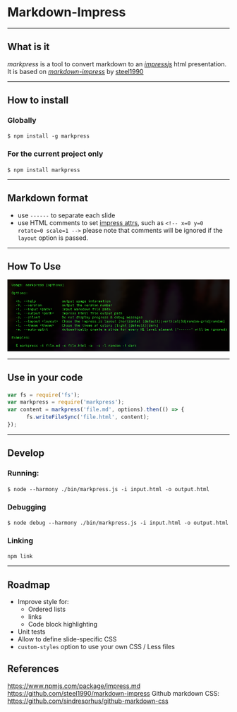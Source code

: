 <!-- x=1500, y=500, z=1500 -->
# Markdown-Impress

-----------------------------
<!-- x=500,    y=0,   scale=0.5 -->
## What is it
*markpress* is a tool to convert markdown to an [*impressjs*](https://github.com/impress/impress.js/) html presentation. It is based on [*markdown-impress*](https://github.com/steel1990/markdown-impress) by [steel1990](https://github.com/steel1990)

-----------------------------
<!-- x=2500, y=0 -->
## How to install

### Globally
`$ npm install -g markpress`

### For the current project only
`$ npm install markpress`

-----------------------------
<!-- x=3000, y=1000 -->
## Markdown format
+ use `------` to separate each slide
+ use HTML comments to set [impress attrs](https://github.com/impress/impress.js/), such as `<!-- x=0 y=0 rotate=0 scale=1 -->` please note that comments will be ignored if the `layout` option is passed.
<!-- + [this page](http://steel1990.github.io/markdown-impress/) is made by *markdown-impress* use [this markdown](https://raw.githubusercontent.com/steel1990/markdown-impress/master/README.md). -->

-----------------------------
<!-- x=1500, y=1000, rotate=90 -->
## How To Use
![How to use markpress](./markpress-help.png)

-------------------------------
<!-- x=0, y=1000 -->
## Use in your code

```js
var fs = require('fs');
var markpress = require('markpress');
var content = markpress('file.md', options).then(() => {
      fs.writeFileSync('file.html', content);
});
```

-------------------------------
<!-- x=4000, y=2000 z=3000 -->

## Develop

### Running:

`$ node --harmony ./bin/markpress.js -i input.html -o output.html`

### Debugging

`$ node debug --harmony ./bin/markpress.js -i input.html -o output.html`

### Linking

`npm link`

-------------------------------
<!-- x=0, y=-1000 -->

## Roadmap

- Improve style for:
  - Ordered lists
  - links
  - Code block highlighting
- Unit tests
- Allow to define slide-specific CSS
- `custom-styles` option to use your own CSS / Less files


## References

https://www.npmjs.com/package/impress.md
https://github.com/steel1990/markdown-impress
Github markdown CSS: https://github.com/sindresorhus/github-markdown-css
